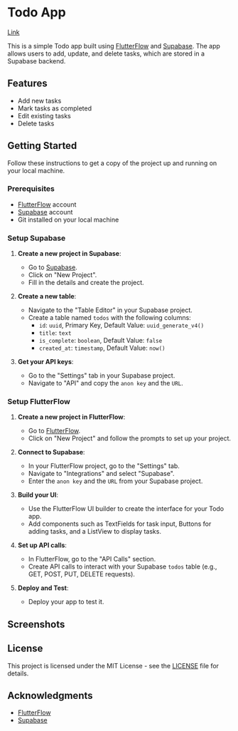 # Todo App 
[Link](https://planning-t-o-d-o-c537br.flutterflow.app/)

This is a simple Todo app built using [FlutterFlow](https://flutterflow.io/) and [Supabase](https://supabase.io/). The app allows users to add, update, and delete tasks, which are stored in a Supabase backend.

## Features

- Add new tasks
- Mark tasks as completed
- Edit existing tasks
- Delete tasks

## Getting Started

Follow these instructions to get a copy of the project up and running on your local machine.

### Prerequisites

- [FlutterFlow](https://flutterflow.io/) account
- [Supabase](https://supabase.io/) account
- Git installed on your local machine

### Setup Supabase

1. **Create a new project in Supabase**:
   - Go to [Supabase](https://supabase.io/).
   - Click on "New Project".
   - Fill in the details and create the project.

2. **Create a new table**:
   - Navigate to the "Table Editor" in your Supabase project.
   - Create a table named `todos` with the following columns:
     - `id`: `uuid`, Primary Key, Default Value: `uuid_generate_v4()`
     - `title`: `text`
     - `is_complete`: `boolean`, Default Value: `false`
     - `created_at`: `timestamp`, Default Value: `now()`

3. **Get your API keys**:
   - Go to the "Settings" tab in your Supabase project.
   - Navigate to "API" and copy the `anon key` and the `URL`.

### Setup FlutterFlow

1. **Create a new project in FlutterFlow**:
   - Go to [FlutterFlow](https://flutterflow.io/).
   - Click on "New Project" and follow the prompts to set up your project.

2. **Connect to Supabase**:
   - In your FlutterFlow project, go to the "Settings" tab.
   - Navigate to "Integrations" and select "Supabase".
   - Enter the `anon key` and the `URL` from your Supabase project.

3. **Build your UI**:
   - Use the FlutterFlow UI builder to create the interface for your Todo app.
   - Add components such as TextFields for task input, Buttons for adding tasks, and a ListView to display tasks.

4. **Set up API calls**:
   - In FlutterFlow, go to the "API Calls" section.
   - Create API calls to interact with your Supabase `todos` table (e.g., GET, POST, PUT, DELETE requests).

5. **Deploy and Test**:
   - Deploy your app to test it.
  
## Screenshots




## License

This project is licensed under the MIT License - see the [LICENSE](LICENSE.md) file for details.

## Acknowledgments

- [FlutterFlow](https://flutterflow.io/)
- [Supabase](https://supabase.io/)
